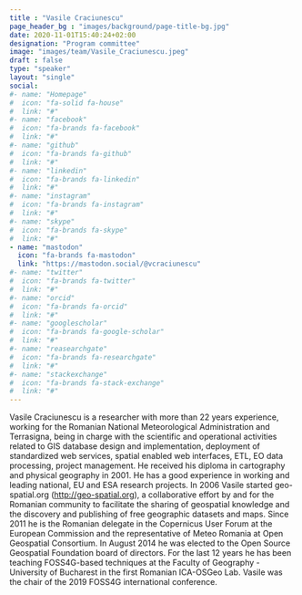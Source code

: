 ```yaml
---
title : "Vasile Craciunescu"
page_header_bg : "images/background/page-title-bg.jpg"
date: 2020-11-01T15:40:24+02:00
designation: "Program committee"
image: "images/team/Vasile_Craciunescu.jpeg"
draft : false
type: "speaker"
layout: "single"
social:
#- name: "Homepage"
#  icon: "fa-solid fa-house"
#  link: "#"
#- name: "facebook"
#  icon: "fa-brands fa-facebook"
#  link: "#"
#- name: "github"
#  icon: "fa-brands fa-github"
#  link: "#"
#- name: "linkedin"
#  icon: "fa-brands fa-linkedin"
#  link: "#"
#- name: "instagram"
#  icon: "fa-brands fa-instagram"
#  link: "#"
#- name: "skype"
#  icon: "fa-brands fa-skype"
#  link: "#"
- name: "mastodon"
  icon: "fa-brands fa-mastodon"
  link: "https://mastodon.social/@vcraciunescu"
#- name: "twitter"
#  icon: "fa-brands fa-twitter"
#  link: "#"
#- name: "orcid"
#  icon: "fa-brands fa-orcid"
#  link: "#"
#- name: "googlescholar"
#  icon: "fa-brands fa-google-scholar"
#  link: "#"
#- name: "reasearchgate"
#  icon: "fa-brands fa-researchgate"
#  link: "#"
#- name: "stackexchange"
#  icon: "fa-brands fa-stack-exchange"
#  link: "#"
---
```


Vasile Craciunescu is a researcher with more than 22 years experience, working
for the Romanian National Meteorological Administration and Terrasigna, being
in charge with the scientific and operational activities related to GIS database
design and implementation, deployment of standardized web services, spatial
enabled web interfaces, ETL, EO data processing, project management. He
received his diploma in cartography and physical geography in 2001. He has a
good experience in working and leading national, EU and ESA research projects.
In 2006 Vasile started geo-spatial.org (http://geo-spatial.org), a collaborative
effort by and for the Romanian community to facilitate the sharing of geospatial
knowledge and the discovery and publishing of free geographic datasets and maps.
Since 2011 he is the Romanian delegate in the Copernicus User Forum at the
European Commission and the representative of Meteo Romania at Open Geospatial
Consortium. In August 2014 he was elected to the Open Source Geospatial Foundation
board of directors. For the last 12 years he has been teaching FOSS4G-based
techniques at the Faculty of Geography - University of Bucharest in the first
Romanian ICA-OSGeo Lab.
Vasile was the chair of the 2019 FOSS4G international conference.
